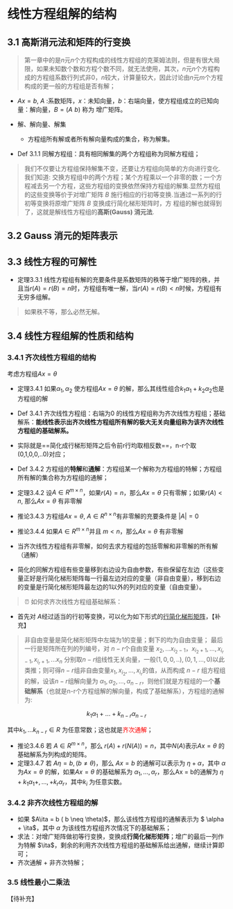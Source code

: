 # 线性方程组解的结构

## 3.1 高斯消元法和矩阵的行变换

> 第一章中的是$n$元$n$个方程构成的线性方程组的克莱姆法则，但是有很大局限，如果未知数个数和方程个数不同，就无法使用，其次，$n$元$n$个方程构成的方程组系数行列式非0，$n$较大，计算量较大，因此讨论由$n$元$m$个方程构成的更一般的方程组是否有解；


- $Ax = b$, $A$ :系数矩阵，$x$：未知向量，$b$：右端向量，使方程组成立的已知向量：解向量，$B= (A \hspace{4pt} b)$ 称为 增广矩阵。
- 解、解向量、解集
    - 方程组所有解或者所有解向量构成的集合，称为解集。

- Def 3.1.1 同解方程组：具有相同解集的两个方程组称为同解方程组；
> 我们不仅要让方程组保持解集不变，还要让方程组向简单的方向进行变化.我们知道: 交换方程组中的两个方程；某个方程乘以一个非零的数；一个方程减去另一个方程，这些方程组的变换依然保持方程组的解集.显然方程组的这些变换等价于对增广矩阵 $B$ 施行相应的行初等变换.当通过一系列的行初等变换将原增广矩阵 $B$ 变换成行简化梯形矩阵时，方 程组的解也就得到了，这就是解线性方程组的**高斯(Gauss) 消元法**.


## 3.2 Gauss 消元的矩阵表示

## 3.3 线性方程的可解性

- 定理3.3.1 线性方程组有解的充要条件是系数矩阵的秩等于增广矩阵的秩，并且当$r(A) = r(B) = n$时，方程组有唯一解，当$r(A) = r(B) < n$时候，方程组有无穷多组解。
> 如果秩不等，那么必然无解。

## 3.4 线性方程组解的性质和结构

### 3.4.1 齐次线性方程组的结构

考虑方程组$Ax = \theta$

- 定理3.4.1 如果$\alpha_1, \alpha_2$ 使方程组$Ax = \theta$ 的解，那么其线性组合$k_1 \alpha_1 + k_2 \alpha_2$也是方程组的解
- Def 3.4.1 齐次线性方程组：右端为0 的线性方程组称为齐次线性方程组；基础解系：**能线性表示出齐次线性方程组所有解的极大无关向量组称为该齐次线性方程组的基础解系。**

- 实际就是==简化成行梯形矩阵之后令前r行均取相反数==，n-r个取(0,1,0,0,..0)对应；
- Def 3.4.2 方程组的**特解**和**通解**：方程组某一个解称为方程组的特解；方程组所有解的集合称为方程组的通解；
- 定理3.4.2 设$A \in R^{m \times n}$，如果$r(A) = n$，那么$Ax = \theta$ 只有零解；如果$r(A) < n$, 那么$Ax = \theta$ 有非零解
- 推论3.4.3 方程组$Ax = \theta$, $A \in R^{ n \times n}$有非零解的充要条件是 $|A| = 0$
- 推论3.4.4 如果$A \in R^{m \times n}$并且 $m < n$，那么$Ax = \theta$ 有非零解
  
- 当齐次线性方程组有非零解，如何去求方程组的包括零解和非零解的所有解（通解）
  
- 简化的同解方程组有些变量移到右边设为自由参数，有些保留在左边（这些变量正好是行简化梯形矩阵每一行最左边对应的变量（非自由变量），移到右边的变量是行简化梯形矩阵最左边的1以外的列对应的变量（自由变量）。

> ⏰ 如何求齐次线性方程组基础解系：
- 首先对 $A$经过适当的行初等变换，可以化为如下形式的<u>行简化梯形矩阵</u>，【补充】

> 非自由变量是简化梯形矩阵中左端为1的变量；剩下的均为自由变量；
最后一行是矩阵所在列的列编号，对 $n - r$个自由变量 $x_2, ...x_{i_2 - 1}， x_{i_2 + 1},...,x_{i_r - 1},x_{i_r + 1},...x_n$ 分别取$n - r$组线性无关向量，一般$(1,0,0,..), (0,1,...,0)$以此类推；则可得$n - r$组非自由变量$x_1, x_{i_2}, ... ,x_{i_r}$的值，从而构成 $n - r$ 组方程组的解，设该$n - r$组解向量为 $\alpha_1, \alpha_2,...,\alpha_{n-r}$，则他们就是方程组的一个**基础解系**（也就是n-r个方程组解的解向量，构成了基础解系），方程组的通解为:

$$k_1 \alpha_1 +  ... + k_{n-r} \alpha_{n-r}$$

其中$k_1, ...k_{n -r} \in R$ 为任意常数；这也就是<font color = red>齐次通解</font>；


- 推论3.4.6 若 $A \in R^{m \times n}$，那么 $r(A) + r(N(A)) = n$，其中$N(A)$表示$Ax = \theta$ 的基础解系为列构成的矩阵。
- 定理3.4.7 若 $A\eta  = b, (b \neq \theta)$，那么 $Ax = b$ 的通解可以表示为 $\eta + \alpha$，其中 $\alpha$ 为$Ax = \theta$ 的解，如果$Ax = \theta$ 的基础解系为 $\alpha_1, ...,\alpha_r$，那么Ax = b的通解为 $\eta + k_1 \alpha_1 + ,..., + k_r \alpha_r$，其中$k_i$ 为任意实数。


### 3.4.2 非齐次线性方程组的解

- 如果 $A\ita = b ( b \neq \theta)$，那么该线性方程组的通解表示为 $ \alpha + \ita$，其中 $\alpha$ 为该线性方程组齐次情况下的基础解系；
- 求法：对增广矩阵做初等行变换，变换成**行简化梯形矩阵**；增广的最后一列作为特解 $\ita$，剩余的利用齐次线性方程组的基础解系给出通解，继续计算即可；
- 齐次通解 + 非齐次特解；

### 3.5 线性最小二乘法

【待补充】